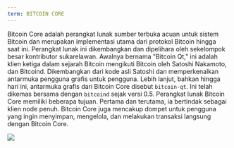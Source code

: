 ```yaml
---
term: BITCOIN CORE
---
```


Bitcoin Core adalah perangkat lunak sumber terbuka acuan untuk sistem Bitcoin dan merupakan implementasi utama dari protokol Bitcoin hingga saat ini. Perangkat lunak ini dikembangkan dan dipelihara oleh sekelompok besar kontributor sukarelawan. Awalnya bernama "Bitcoin Qt," ini adalah klien ketiga dalam sejarah Bitcoin mengikuti Bitcoin oleh Satoshi Nakamoto, dan Bitcoind. Dikembangkan dari kode asli Satoshi dan memperkenalkan antarmuka pengguna grafis untuk pengguna. Lebih lanjut, bahkan hingga hari ini, antarmuka grafis dari Bitcoin Core disebut `bitcoin-qt`. Ini telah dikemas bersama dengan `bitcoind` sejak versi 0.5. Perangkat lunak Bitcoin Core memiliki beberapa tujuan. Pertama dan terutama, ia bertindak sebagai klien node penuh. Bitcoin Core juga mencakup dompet untuk pengguna yang ingin menyimpan, mengelola, dan melakukan transaksi langsung dengan Bitcoin Core.

![](../../dictionnaire/assets/42.png)